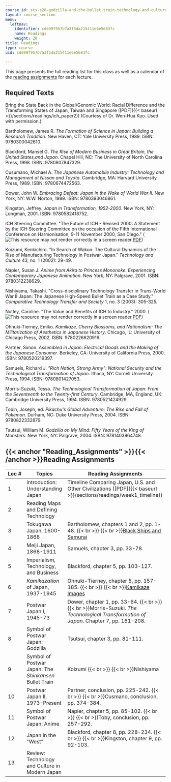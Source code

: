 ```yaml
---
course_id: sts-s28-godzilla-and-the-bullet-train-technology-and-culture-in-modern-japan-fall-2005
layout: course_section
menu:
  leftnav:
    identifier: cde99f957b7a3f5da215411e6e5683fc
    name: Readings
    weight: 20
title: Readings
type: course
uid: cde99f957b7a3f5da215411e6e5683fc

---
```


This page presents the full reading list for this class as well as a calendar of the [reading assignments](#Reading_Assignments) for each lecture.

Required Texts
--------------

Bring the State Back in the Global/Genomic World: Racial Difference and the Transforming States of Japan, Taiwan and Singapore ([PDF]({{< baseurl >}}/sections/readings/ich_paper2)) (Courtesy of Dr. Wen-Hua Kuo. Used with permission.)

Bartholomew, James R. _The Formation of Science in Japan: Building a Research Tradition_. New Haven, CT: Yale University Press, 1989. ISBN: 9780300042610.

Blackford, Mansel G. _The Rise of Modern Business in Great Britain, the United States,and Japan_. Chapel Hill, NC: The University of North Carolina Press, 1998. ISBN: 9780807847329.

Cusumano, Michael A. _The Japanese Automobile Industry: Technology and Management at Nissan and Toyota_. Cambridge, MA: Harvard University Press, 1989. ISBN: 9780674472563.

Dower, John W. _Embracing Defeat: Japan in the Wake of World War II_. New York, NY: W.W. Norton, 1999. ISBN: 9780393046861.

Kingston, Jeffrey. _Japan in Transformation, 1952-2000_. New York, NY: Longman, 2001. ISBN: 9780582418752.

ICH Steering Committee. "The Future of ICH - Revised 2000: A Statement by the ICH Steering Committee on the occasion of the Fifth International Conference on Harmonisation, 9-11 November 2000, San Diego." (![This resource may not render correctly in a screen reader.](/images/inacessible.gif)[PDF](http://www.ich.org/fileadmin/Public_Web_Site/ABOUT_ICH/Vision/The_Future_of_ICH_-_Revised_2000.pdf))

Koizumi, Kenkichiro. "In Search of Wakon: The Cultural Dynamics of the Rise of Manufacturing Technology in Postwar Japan." _Technology and Culture_ 43, no. 1 (2002): 29-49.

Napier, Susan J. _Anime from Akira to Princess Mononoke: Experiencing Contemporary Japanese Animation_. New York, NY: Palgrave, 2001. ISBN: 9780312238629.

Nishiyama, Takashi. "Cross-disciplinary Technology Transfer in Trans-World War II Japan: The Japanese High-Speed Bullet Train as a Case Study." _Comparative Technology Transfer and Society_ 1, no. 3 (2003): 305-325.

Nutley, Caroline. "The Value and Benefits of ICH to Industry." 2000. (![This resource may not render correctly in a screen reader.](/images/inacessible.gif)[PDF](http://www.ich.org/fileadmin/Public_Web_Site/ABOUT_ICH/Vision/Value_Benefits_for_Industry_2000.pdf
))

Ohnuki-Tierney, Emiko. _Kamikaze, Cherry Blossoms, and Nationalism: The Militarization of Aesthetics in Japanese History_. Chicago, IL: University of Chicago Press, 2002. ISBN: 9780226620916.

Partner, Simon. _Assembled in Japan: Electrical Goods and the Making of the Japanese Consumer_. Berkeley, CA: University of California Press, 2000. ISBN: 9780520219397.

Samuels, Richard J. _"Rich Nation, Strong Army": National Security and the Technological Transformation of Japan_. Ithaca, NY: Cornell University Press, 1994. ISBN: 9780801427053.

Morris-Suzuki, Tessa. _The Technological Transformation of Japan: From the Seventeenth to the Twenty-first Century_. Cambridge, MA, England, UK: Cambridge University Press, 1994. ISBN: 9780521424929.

Tobin, Joseph, ed. _Pikachu's Global Adventure: The Rise and Fall of Pokémon_. Durham, NC: Duke University Press, 2004. ISBN: 9780822332879.

Tsutsui, William M. _Godzilla on My Mind: Fifty Years of the King of Monsters_. New York, NY: Palgrave, 2004. ISBN: 9781403964748.

{{< anchor "Reading_Assignments" >}}{{< /anchor >}}Reading Assignments
----------------------------------------------------------------------

| Lec # | Topics | Reading Assignments |
| --- | --- | --- |
| 1 | Introduction: Understanding Japan | Timeline Comparing Japan, U.S. and Other Civilizations ([PDF]({{< baseurl >}}/sections/readings/week1_timeline)) |
| 2 | Reading Maps and Defining Technology | &nbsp; |
| 3 | Tokugawa Japan, 1600-1868 | Bartholomew, chapters 1 and 2, pp. 1-48.  {{< br >}}  {{< br >}}[Black Ships and Samurai](https://visualizingcultures.mit.edu/black_ships_and_samurai/index.html) |
| 4 | Meiji Japan, 1868-1911 | Samuels, chapter 3, pp. 33-78. |
| 5 | Imperialism, Technology, and Business | Blackford, chapter 5, pp. 103-127. |
| 6 | _Kamikazation_ of Japan, 1937-1945 | Ohnuki-Tierney, chapter 5, pp. 157-185.  {{< br >}}  {{< br >}}[Kamikaze Images](http://wgordon.web.wesleyan.edu/kamikaze/index.htm) |
| 7 | Postwar Japan I, 1945-73 | Dower, chapter 1, pp. 33-64.  {{< br >}}  {{< br >}}Morris-Suzuki. _The Technological Transformation of Japan_. Chapter 7, pp. 161-208. |
| 8 | Symbol of Postwar Japan: Godzilla | Tsutsui, chapter 3, pp. 81-111. |
| 9 | Symbol of Postwar Japan: The _Shinkansen_ Bullet Train | Koizumi  {{< br >}}  {{< br >}}Nishiyama |
| 10 | Postwar Japan II, 1973-Present | Partner, conclusion, pp. 225-242.  {{< br >}}  {{< br >}}Cusmano, conclusion, pp. 374-384. |
| 11 | Symbol of Postwar Japan: Anime | Napier, chapter 5, pp. 85-102.  {{< br >}}  {{< br >}}Toby, conclusion, pp. 257-292. |
| 12 | Japan in the "West" | Blackford, chapter 8, pp. 228-234.  {{< br >}}  {{< br >}}Kingston, chapter 9, pp. 92-103. |
| 13 | Review: Technology and Culture in Modern Japan |